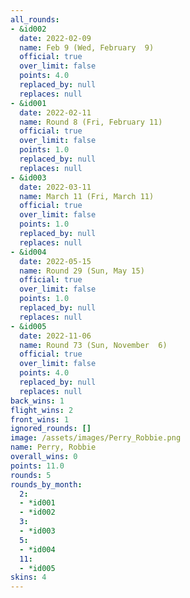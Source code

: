 ```yaml
---
all_rounds:
- &id002
  date: 2022-02-09
  name: Feb 9 (Wed, February  9)
  official: true
  over_limit: false
  points: 4.0
  replaced_by: null
  replaces: null
- &id001
  date: 2022-02-11
  name: Round 8 (Fri, February 11)
  official: true
  over_limit: false
  points: 1.0
  replaced_by: null
  replaces: null
- &id003
  date: 2022-03-11
  name: March 11 (Fri, March 11)
  official: true
  over_limit: false
  points: 1.0
  replaced_by: null
  replaces: null
- &id004
  date: 2022-05-15
  name: Round 29 (Sun, May 15)
  official: true
  over_limit: false
  points: 1.0
  replaced_by: null
  replaces: null
- &id005
  date: 2022-11-06
  name: Round 73 (Sun, November  6)
  official: true
  over_limit: false
  points: 4.0
  replaced_by: null
  replaces: null
back_wins: 1
flight_wins: 2
front_wins: 1
ignored_rounds: []
image: /assets/images/Perry_Robbie.png
name: Perry, Robbie
overall_wins: 0
points: 11.0
rounds: 5
rounds_by_month:
  2:
  - *id001
  - *id002
  3:
  - *id003
  5:
  - *id004
  11:
  - *id005
skins: 4
---
```

